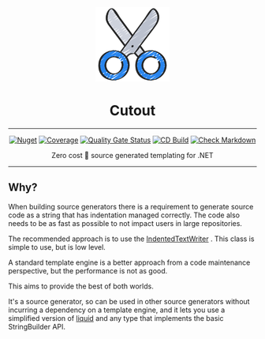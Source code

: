 <!-- markdownlint-disable MD033 MD041 -->
<div align="center">

<img src="images/scissors-icon.png" alt="Cutout" width="150px"/>

# Cutout

---

[![Nuget](https://img.shields.io/nuget/v/Cutout)](https://www.nuget.org/packages/Cutout/)
[![Coverage](https://sonarcloud.io/api/project_badges/measure?project=bmazzarol_Cutout&metric=coverage)](https://sonarcloud.io/summary/new_code?id=bmazzarol_Cutout)
[![Quality Gate Status](https://sonarcloud.io/api/project_badges/measure?project=bmazzarol_Cutout&metric=alert_status)](https://sonarcloud.io/summary/new_code?id=bmazzarol_Cutout)
[![CD Build](https://github.com/bmazzarol/Cutout/actions/workflows/cd-build.yml/badge.svg)](https://github.com/bmazzarol/Cutout/actions/workflows/cd-build.yml)
[![Check Markdown](https://github.com/bmazzarol/Cutout/actions/workflows/check-markdown.yml/badge.svg)](https://github.com/bmazzarol/Cutout/actions/workflows/check-markdown.yml)

Zero cost :muscle: source generated templating for .NET

---

</div>

## Why?

When building source generators there is a requirement to generate source code
as a string that has indentation managed correctly. The code also needs to be
as fast as possible to not impact users in large repositories.

The recommended approach is to use
the [IndentedTextWriter](https://learn.microsoft.com/en-us/dotnet/api/system.codedom.compiler.indentedtextwriter?view=net-9.0)
. This class is simple to use, but is low level.

A standard template engine is a better approach from a code maintenance
perspective, but the performance is not as good.

This aims to provide the best of both worlds.

It's a source generator, so can be used in other source generators without
incurring a dependency on a template engine, and it lets you use a simplified
version of [liquid](https://shopify.github.io/liquid/) and any type that
implements the basic StringBuilder API.
